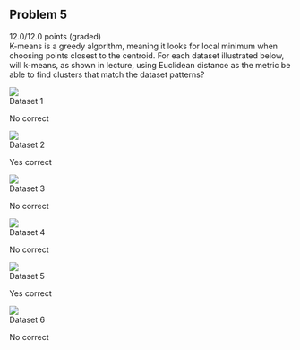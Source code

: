 ## Problem 5
12.0/12.0 points (graded)  
K-means is a greedy algorithm, meaning it looks for local minimum when choosing points closest to the centroid. For each dataset illustrated below, will k-means, as shown in lecture, using Euclidean distance as the metric be able to find clusters that match the dataset patterns?

![](https://d37djvu3ytnwxt.cloudfront.net/assets/courseware/v1/e8942b1bf2f1371214ee944484a73f9c/asset-v1:MITx+6.00.2x_7+1T2017+type@asset+block/k7.png)  
Dataset 1

No correct

![](https://d37djvu3ytnwxt.cloudfront.net/assets/courseware/v1/932109216b138fbbe8de2bcacdbea18f/asset-v1:MITx+6.00.2x_7+1T2017+type@asset+block/k2.png)  
Dataset 2

Yes correct

![](https://d37djvu3ytnwxt.cloudfront.net/assets/courseware/v1/c89f86964407d5c30b70b231be859a5f/asset-v1:MITx+6.00.2x_7+1T2017+type@asset+block/k3.png)  
Dataset 3

No correct

![](https://d37djvu3ytnwxt.cloudfront.net/assets/courseware/v1/630cfabcda91f8e731a3edf977f48346/asset-v1:MITx+6.00.2x_7+1T2017+type@asset+block/k4.png)  
Dataset 4

No correct

![](https://d37djvu3ytnwxt.cloudfront.net/assets/courseware/v1/8091466c27c09d43ff1fe2346a76ac06/asset-v1:MITx+6.00.2x_7+1T2017+type@asset+block/k5.png)  
Dataset 5

Yes correct

![](https://d37djvu3ytnwxt.cloudfront.net/assets/courseware/v1/b9f9f62fc86582a8bf86fb1e23fe8477/asset-v1:MITx+6.00.2x_7+1T2017+type@asset+block/k6.png)  
Dataset 6

No correct

